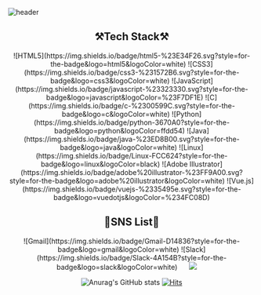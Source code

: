 ![header](https://capsule-render.vercel.app/api?type=waving&color=timeGradient&height=300&text=SeoyoungOh&animation=fadeIn&fontAlign=70&fontAlignY=55)
## <div align="center">⚒️Tech Stack⚒️</div>
<div align="center">
![HTML5](https://img.shields.io/badge/html5-%23E34F26.svg?style=for-the-badge&logo=html5&logoColor=white) ![CSS3](https://img.shields.io/badge/css3-%231572B6.svg?style=for-the-badge&logo=css3&logoColor=white)  ![JavaScript](https://img.shields.io/badge/javascript-%23323330.svg?style=for-the-badge&logo=javascript&logoColor=%23F7DF1E)  ![C](https://img.shields.io/badge/c-%2300599C.svg?style=for-the-badge&logo=c&logoColor=white)  ![Python](https://img.shields.io/badge/python-3670A0?style=for-the-badge&logo=python&logoColor=ffdd54) ![Java](https://img.shields.io/badge/java-%23ED8B00.svg?style=for-the-badge&logo=java&logoColor=white)  ![Linux](https://img.shields.io/badge/Linux-FCC624?style=for-the-badge&logo=linux&logoColor=black) ![Adobe Illustrator](https://img.shields.io/badge/adobe%20illustrator-%23FF9A00.svg?style=for-the-badge&logo=adobe%20illustrator&logoColor=white) ![Vue.js](https://img.shields.io/badge/vuejs-%2335495e.svg?style=for-the-badge&logo=vuedotjs&logoColor=%234FC08D) </div>


## <div align="center">📱SNS List📱</div>
<div align="center">
![Gmail](https://img.shields.io/badge/Gmail-D14836?style=for-the-badge&logo=gmail&logoColor=white) ![Slack](https://img.shields.io/badge/Slack-4A154B?style=for-the-badge&logo=slack&logoColor=white) <a href="https://instagram.com/seo_young2171">
    <img 
        src="http://img.shields.io/badge/-Instagram-black?style=flat&logo=Instagram&link=https://instagram.com/seo_young2171/"
        style="height : auto; margin-left : 20px; margin-right : 20px;"/>
</a> 
<!--![Instagram](https://img.shields.io/badge/Instagram-%23E4405F.svg?style=for-the-badge&logo=Instagram&logoColor=white)-->

![Anurag's GitHub stats](https://github-readme-stats.vercel.app/api?username=Seoyoung&theme=tokyonight&show_icons=true)
[![Hits](https://hits.seeyoufarm.com/api/count/incr/badge.svg?url=https%3A%2F%2Fgithub.com%2Fgjbae1212%2Fhit-counter&count_bg=%2379C83D&title_bg=%23555555&icon=&icon_color=%23E7E7E7&title=hits&edge_flat=false)](https://hits.seeyoufarm.com)
</div>
    
<!--
**SeoyoungOhMe/SeoyoungOhMe** is a ✨ _special_ ✨ repository because its `README.md` (this file) appears on your GitHub profile.

Here are some ideas to get you started:

- 🔭 I’m currently working on ...
- 🌱 I’m currently learning ...
- 👯 I’m looking to collaborate on ...
- 🤔 I’m looking for help with ...
- 💬 Ask me about ...
- 📫 How to reach me: ...
- 😄 Pronouns: ...
- ⚡ Fun fact: ...
-->
